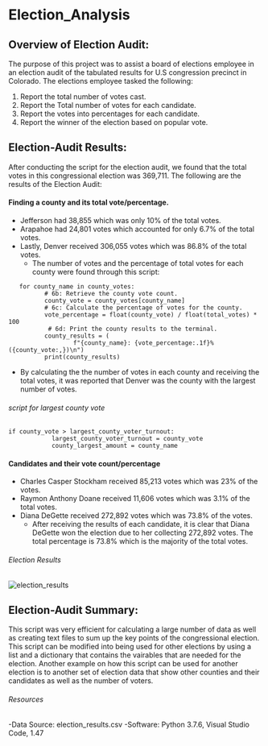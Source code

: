 # Election_Analysis

## Overview of Election Audit:
The purpose of this project was to assist a board of elections employee in an election audit of the tabulated results for  U.S congression precinct in Colorado. The elections employee tasked the following:
1. Report the total number of votes cast.
2. Report the Total number of votes for each candidate.
3. Report the votes into percentages for each candidate.
4. Report the winner of the election based on popular vote.


## Election-Audit Results:

After conducting the script for the election audit, we found that the total votes in this congressional election was 369,711. The following are the results of the Election Audit:
#### Finding a county and its total vote/percentage.
- Jefferson had 38,855 which was only 10% of the total votes. 
- Arapahoe had 24,801 votes which accounted for only 6.7% of the total votes.
- Lastly, Denver received 306,055 votes which was 86.8% of the total votes.
  - The number of votes and the percentage of total votes for each county were found through this script: 

```
   for county_name in county_votes:
          # 6b: Retrieve the county vote count.
          county_vote = county_votes[county_name]
          # 6c: Calculate the percentage of votes for the county.
          vote_percentage = float(county_vote) / float(total_votes) * 100
           # 6d: Print the county results to the terminal.
          county_results = (
                  f"{county_name}: {vote_percentage:.1f}% ({county_vote:,})\n")
          print(county_results)
```    
      
- By calculating the the number of votes in each county and receiving the total votes, it was reported that Denver was the county with the largest number of votes. 
###### script for largest county vote
```
if county_vote > largest_county_voter_turnout:
            largest_county_voter_turnout = county_vote
            county_largest_amount = county_name
```            
#### Candidates and their vote count/percentage          
- Charles Casper Stockham received 85,213 votes which was 23% of the votes. 
- Raymon Anthony Doane received 11,606 votes which was 3.1% of the total votes.
- Diana DeGette received 272,892 votes which was 73.8% of the votes.
  - After receiving the results of each candidate, it is clear that Diana DeGette won the election due to her collecting 272,892 votes. The total percentage is 73.8% which is the majority of the total votes.


###### Election Results
![election_results](https://user-images.githubusercontent.com/90741799/136987982-0821f78c-7fc2-4cb3-aa6d-d5e86932bdc5.png)

## Election-Audit Summary:
 This script was very efficient for calculating a large number of data as well as creating text files to sum up the key points of the congressional election. This script can be modified into being used for other elections by using a list and a dictionary that contains the vairables that are needed for the election. Another example on how this script can be used for another election is to another set of election data that show other counties and their candidates as well as the number of voters.
###### Resources
-Data Source: election_results.csv
-Software: Python 3.7.6, Visual Studio Code, 1.47


